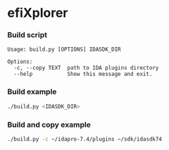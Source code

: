 # efiXplorer

### Build script

```
Usage: build.py [OPTIONS] IDASDK_DIR

Options:
  -c, --copy TEXT  path to IDA plugins directory
  --help           Show this message and exit.
```

### Build example

```bash
./build.py <IDASDK_DIR>
```

### Build and copy example

```bash
./build.py -c ~/idapro-7.4/plugins ~/sdk/idasdk74
```

